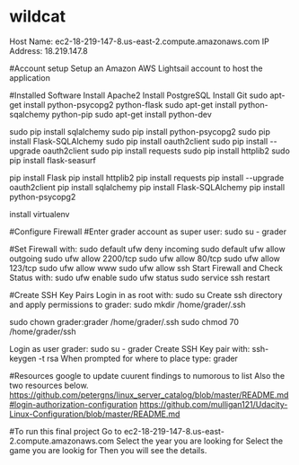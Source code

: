 # wildcat

Host Name: ec2-18-219-147-8.us-east-2.compute.amazonaws.com
IP Address: 18.219.147.8

#Account setup
Setup an Amazon AWS Lightsail account to host the application

#Installed Software
Install Apache2
Install PostgreSQL
Install Git
sudo apt-get install python-psycopg2 python-flask
sudo apt-get install python-sqalchemy python-pip
sudo apt-get install python-dev

sudo pip install sqlalchemy
sudo pip install python-psycopg2
sudo pip install Flask-SQLAlchemy
sudo pip install oauth2client
sudo pip install --upgrade oauth2client
sudo pip install requests
sudo pip install httplib2
sudo pip install flask-seasurf

pip install Flask
pip install httplib2
pip install requests
pip install --upgrade oauth2client
pip install sqlalchemy
pip install Flask-SQLAlchemy
pip install python-psycopg2

install virtualenv

#Configure Firewall
#Enter grader account as super user: 
sudo su - grader

#Set Firewall with:
sudo default ufw deny incoming
sudo default ufw allow outgoing
sudo ufw allow 2200/tcp
sudo ufw allow 80/tcp
sudo ufw allow 123/tcp
sudo ufw allow www
sudo ufw allow ssh
Start Firewall and Check Status with:
sudo ufw enable
sudo ufw status
sudo service ssh restart


#Create SSH Key Pairs
Login in as root with: sudo su
Create ssh directory and apply permissions to grader:
sudo mkdir /home/grader/.ssh

sudo chown grader:grader /home/grader/.ssh
sudo chmod 70 /home/grader/ssh

Login as user grader: sudo su - grader
Create SSH Key pair with: ssh-keygen -t rsa
When prompted for where to place type: grader

#Resources
google to update cuurent findings to numorous to list
  Also the two resources below.
https://github.com/petergns/linux_server_catalog/blob/master/README.md#login-authorization-configuration
https://github.com/mulligan121/Udacity-Linux-Configuration/blob/master/README.md


#To run this final project
Go to ec2-18-219-147-8.us-east-2.compute.amazonaws.com
Select the year you are looking for
Select the game you are lookig for Then you will see the details.




